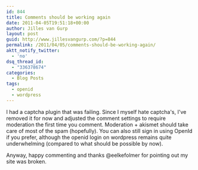 ```yaml
---
id: 844
title: Comments should be working again
date: 2011-04-05T19:51:18+00:00
author: Jilles van Gurp
layout: post
guid: http://www.jillesvangurp.com/?p=844
permalink: /2011/04/05/comments-should-be-working-again/
aktt_notify_twitter:
  - 'no'
dsq_thread_id:
  - "336378674"
categories:
  - Blog Posts
tags:
  - openid
  - wordpress
---
```

I had a captcha plugin that was failing. Since I myself hate captcha's, I've removed it for now and adjusted the comment settings to require moderation the first time you comment. Moderation + akismet should take care of most of the spam (hopefully). You can also still sign in using OpenId if you prefer, although the openid login on wordpress remains quite underwhelming (compared to what should be possible by now).

Anyway, happy commenting and thanks @eelkefolmer for pointing out my site was broken.